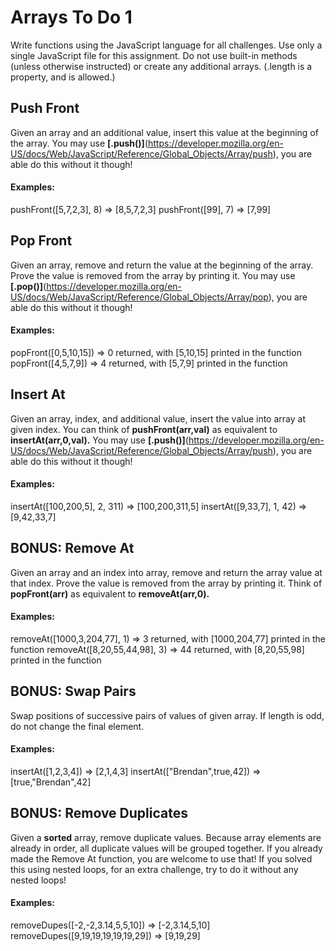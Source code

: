 # Arrays To Do 1
Write functions using the JavaScript language for all challenges. Use only a single JavaScript file for this assignment. Do not use built-in methods (unless otherwise instructed) or create any additional arrays. (.length is a property, and is allowed.)


## Push Front
Given an array and an additional value, insert this value at the beginning of the array. You may use **[.push()]**(https://developer.mozilla.org/en-US/docs/Web/JavaScript/Reference/Global_Objects/Array/push), you are able do this without it though!

#### Examples:

pushFront([5,7,2,3], 8) => [8,5,7,2,3]
pushFront([99], 7) => [7,99]

## Pop Front
Given an array, remove and return the value at the beginning of the array. Prove the value is removed from the array by printing it. You may use **[.pop()]**(https://developer.mozilla.org/en-US/docs/Web/JavaScript/Reference/Global_Objects/Array/pop), you are able do this without it though!

#### Examples:

popFront([0,5,10,15]) => 0 returned, with [5,10,15] printed in the function
popFront([4,5,7,9]) => 4 returned, with [5,7,9] printed in the function

## Insert At
Given an array, index, and additional value, insert the value into array at given index. You can think of **pushFront(arr,val)** as equivalent to **insertAt(arr,0,val).** You may use **[.push()]**(https://developer.mozilla.org/en-US/docs/Web/JavaScript/Reference/Global_Objects/Array/push), you are able do this without it though!

#### Examples:

insertAt([100,200,5], 2, 311) => [100,200,311,5]
insertAt([9,33,7], 1, 42) => [9,42,33,7]

## BONUS: Remove At
Given an array and an index into array, remove and return the array value at that index. Prove the value is removed from the array by printing it. Think of **popFront(arr)** as equivalent to **removeAt(arr,0).**

#### Examples:

removeAt([1000,3,204,77], 1) => 3 returned, with [1000,204,77] printed in the function
removeAt([8,20,55,44,98], 3) => 44 returned, with [8,20,55,98] printed in the function

## BONUS: Swap Pairs
Swap positions of successive pairs of values of given array. If length is odd, do not change the final element.

#### Examples:

insertAt([1,2,3,4]) => [2,1,4,3]
insertAt(["Brendan",true,42]) => [true,"Brendan",42]

## BONUS: Remove Duplicates
Given a **sorted** array, remove duplicate values. Because array elements are already in order, all duplicate values will be grouped together. If you already made the Remove At function, you are welcome to use that! If you solved this using nested loops, for an extra challenge, try to do it without any nested loops!

#### Examples:

removeDupes([-2,-2,3.14,5,5,10]) => [-2,3.14,5,10]
removeDupes([9,19,19,19,19,19,29]) => [9,19,29]

